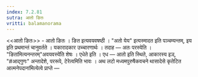 ```yaml
---
index: 7.2.81
sutra: आतो ङितः
vritti: balamanorama
---
```


<<आतो ङितः>> - आतो ङितः । ङित इत्यवयवषष्ठी । "अतो येय" इत्यस्मादत इति पञ्चम्यन्तम्, इय इति प्रथमान्तं चानुवर्तते । यकारादकार उच्चारणार्थः । तदाह — अतः परस्येति । "ङिता॑मित्यनन्तरम्"अवयवस्ये॑ति शेषः । एधेते इति । एध — आतो इति स्थिते, आकारस्य इञ्, "#आद्गुणः" अन्तादेशे, पररूपे, टेरेत्वमिति भावः । अथ लटो मध्यमपुरुषैकवचने थासादेसे कृतेटित आत्मनेपदाना॑मित्येत्वे प्राप्ते —  